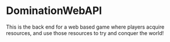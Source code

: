 # DominationWebAPI

This is the back end for a web based game where players acquire resources, and use those resources to try and conquer the world!
